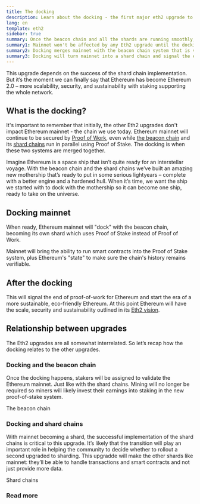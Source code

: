 ```yaml
---
title: The docking
description: Learn about the docking - the first major eth2 upgrade to Ethereum.
lang: en
template: eth2
sidebar: true
summary: Once the beacon chain and all the shards are running smoothly, attention will turn to Ethereum mainnet. Mainnet won't change for a while – we're building the beacon chain and the shard chains in parallel to the Ethereum we use today. But eventually mainnet will become a shard so it can join the new proof-of-stake system.
summary1: Mainnet won't be affected by any Eth2 upgrade until the docking.
summary2: Docking merges mainnet with the beacon chain system that is validated separately from mainnet.
summary3: Docking will turn mainnet into a shard chain and signal the end of of Proof of Work.
---
```


<UpgradeStatus date="~2021/22">
    This upgrade depends on the success of the shard chain implementation. But it’s the moment we can finally say that Ethereum has become Ethereum 2.0 – more scalability, security, and sustainability with staking supporting the whole network.
</UpgradeStatus>

## What is the docking?

It's important to remember that initially, the other Eth2 upgrades don't impact Ethereum mainnet - the chain we use today. Ethereum mainnet will continue to be secured by [Proof of Work](/en/developers/docs/mining/), even while [the beacon chain](/en/eth2/beacon-chain/) and its [shard chains](/en/eth2/shard-chains/) run in parallel using Proof of Stake. The docking is when these two systems are merged together.

Imagine Ethereum is a space ship that isn’t quite ready for an interstellar voyage. With the beacon chain and the shard chains we’ve built an amazing new mothership that’s ready to put in some serious lightyears – complete with a better engine and a hardened hull. When it’s time, we want the ship we started with to dock with the mothership so it can become one ship, ready to take on the universe.

## Docking mainnet

When ready, Ethereum mainnet will "dock" with the beacon chain, becoming its own shard which uses Proof of Stake instead of Proof of Work.

Mainnet will bring the ability to run smart contracts into the Proof of Stake system, plus Ethereum's "state" to make sure the chain's history remains verifiable.

<!-- ### Improving mainnet

Before mainnet docks with the new eth2 system, it’s probably worthwhile sorting some of the issues that are in flight – often referred to as Ethereum1.x.

These include Improvements for

- **End users**: like [EIP-1559](https://eips.ethereum.org/EIPS/eip-1559) which changes the way users bid for blockspace. In other words, making transaction fees more efficient for end users.
- **Client runners**: making running clients more sustainable by capping disk space requirements.
- **Developers**: upgrading the EVM to be more flexible.

Plus many more.

[More on Ethereum1.x](/en/learn/#eth-1x)

These improvements all have a place in Eth2 so it’s likely that their progress may affect the timing of the docking. -->

## After the docking

This will signal the end of proof-of-work for Ethereum and start the era of a more sustainable, eco-friendly Ethereum. At this point Ethereum will have the scale, security and sustainability outlined in its [Eth2 vision](/en/eth2/vision/).

## Relationship between upgrades

The Eth2 upgrades are all somewhat interrelated. So let’s recap how the docking relates to the other upgrades.

### Docking and the beacon chain

Once the docking happens, stakers will be assigned to validate the Ethereum mainnet. Just like with the shard chains. Mining will no longer be required so miners will likely invest their earnings into staking in the new proof-of-stake system.

<ButtonLink to="/en/eth2/beacon-chain/">The beacon chain</ButtonLink>

### Docking and shard chains

With mainnet becoming a shard, the successful implementation of the shard chains is critical to this upgrade. It’s likely that the transition will play an important role in helping the community to decide whether to rollout a second upgraded to sharding. This upgradde will make the other shards like mainnet: they’ll be able to handle transactions and smart contracts and not just provide more data.

<ButtonLink to="/en/eth2/shard-chains/">Shard chains</ButtonLink>

<Divider />

### Read more

<Eth2DockingList />
